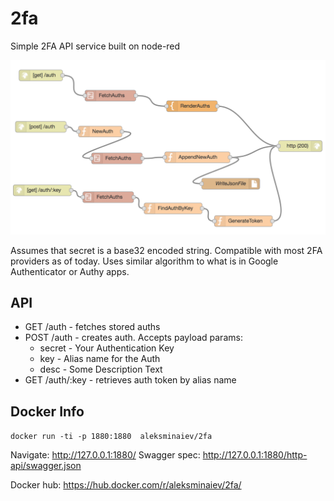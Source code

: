 # 2fa
Simple 2FA API service built on node-red

![Screenshot](/screenshot.png "node-red flow")

Assumes that secret is a base32 encoded string. Compatible with most 2FA providers as of today. Uses similar algorithm to what is in Google Authenticator or Authy apps.

## API
* GET /auth - fetches stored auths
* POST /auth - creates auth. Accepts payload params:
  - secret - Your Authentication Key
  - key - Alias name for the Auth
  - desc - Some Description Text
* GET /auth/:key - retrieves auth token by alias name

## Docker Info
`docker run -ti -p 1880:1880  aleksminaiev/2fa`

Navigate: http://127.0.0.1:1880/
Swagger spec: http://127.0.0.1:1880/http-api/swagger.json

Docker hub: https://hub.docker.com/r/aleksminaiev/2fa/

